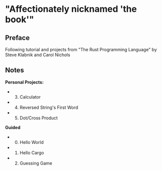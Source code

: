 # **"Affectionately nicknamed 'the book'"**

## **Preface**

Following tutorial and projects from "The Rust Programming Language" by Steve Klabnik and Carol Nichols

## **Notes**

**Personal Projects:**
- 03. Calculator
- 04. Reversed String's First Word
- 05. Dot/Cross Product


**Guided**
- 00. Hello World
- 01. Hello Cargo
- 02. Guessing Game